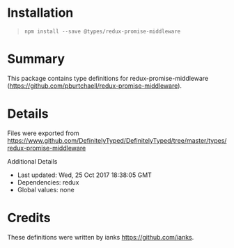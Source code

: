 # Installation
> `npm install --save @types/redux-promise-middleware`

# Summary
This package contains type definitions for redux-promise-middleware (https://github.com/pburtchaell/redux-promise-middleware).

# Details
Files were exported from https://www.github.com/DefinitelyTyped/DefinitelyTyped/tree/master/types/redux-promise-middleware

Additional Details
 * Last updated: Wed, 25 Oct 2017 18:38:05 GMT
 * Dependencies: redux
 * Global values: none

# Credits
These definitions were written by ianks <https://github.com/ianks>.
